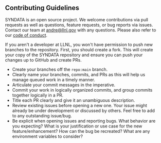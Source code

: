 
## Contributing Guidelines

SYNDATA is an open source project. We welcome contributions via pull requests as well as questions, feature requests, or bug reports via issues. Contact our team at andre@llnl.gov with any questions. Please also refer to our [code of conduct](https://github.com/LLNL/SYNDATA/blob/main/CODE_OF_CONDUCT.md).

If you aren't a developer at LLNL, you won't have permission to push new branches to the repository. First, you should create a fork. This will create your copy of the SYNDATA repository and ensure you can push your changes up to GitHub and create PRs. 

* Create your branches off the `repo:main` branch.
* Clearly name your branches, commits, and PRs as this will help us manage queued work in a timely manner.
* Articulate your commit messages in the imperative.
* Commit your work in logically organized commits, and group commits together logically in a PR.
* Title each PR clearly and give it an unambiguous description.
* Review existing issues before opening a new one. Your issue might already be under development or discussed by others. Feel free to add to any outstanding issue/bug.
* Be explicit when opening issues and reporting bugs. What behavior are you expecting? What is your justification or use case for the new feature/enhancement? How can the bug be recreated? What are any environment variables to consider?